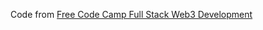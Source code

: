 

Code from [Free Code Camp Full Stack Web3 Development](https://github.com/smartcontractkit/full-blockchain-solidity-course-js)
